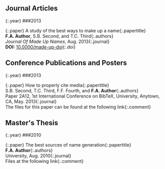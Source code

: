 Journal Articles
---

{:.year}
###2013

{:.paper}
<span>A study of the best ways to make up a name</span>{:.papertitle}  
<span>**F.A. Author**, S.B. Second, and T.C. Third</span>{:.authors}  
<span>_Journal Of Made Up Names_, Aug. 2013</span>{:.journal}  
<span>**DOI:** [10.0000/made-up-doi](http://dx.doi.org/10.0000/made-up-doi)</span>{:.doi}  

Conference Publications and Posters
---

{:.year}
###2013

{:.paper}
<span>How to properly cite media</span>{:.papertitle}  
<span>S.B. Second, T.C. Third, F.F. Fourth, and **F.A. Author**</span>{:.authors}  
<span>Paper 2A12, 1st International Conference on BibTeX, University, Anytown, CA, May. 2013</span>{:.journal}  
<span>The files for this paper can be found at the following link</span>{:.comment}  

Master's Thesis
---

{:.year}
###2010

{:.paper}
<span>The best sources of name generation</span>{:.papertitle}  
<span>**F.A. Author**</span>{:.authors}  
University, Aug. 2010</span>{:.journal}  
<span>Files at the following link</span>{:.comment}  
